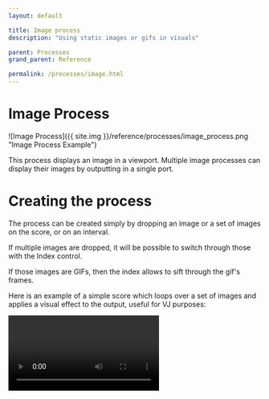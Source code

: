 ```yaml
---
layout: default

title: Image process
description: "Using static images or gifs in visuals"

parent: Processes
grand_parent: Reference

permalink: /processes/image.html
---
```


# Image Process

![Image Process]({{ site.img }}/reference/processes/image_process.png "Image Process Example")

This process displays an image in a viewport.
Multiple image processes can display their images by outputting in a single port.

# Creating the process
The process can be created simply by dropping an image or a set of images on the score, or on an interval.

If multiple images are dropped, it will be possible to switch through those with the Index control.

If those images are GIFs, then the index allows to sift through the gif's frames.

Here is an example of a simple score which loops over a set of images and applies a visual effect to the output, useful for VJ purposes:

<video controls>
    <source src="{{ site.img }}/reference/processes/images-1.mp4" type="video/mp4">
</video>
